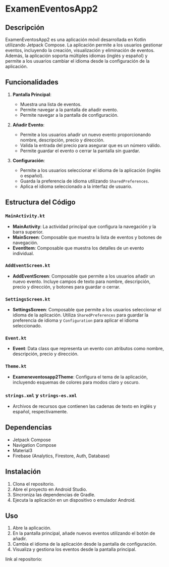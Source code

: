 # ExamenEventosApp2

## Descripción

ExamenEventosApp2 es una aplicación móvil desarrollada en Kotlin utilizando Jetpack Compose. La aplicación permite a los usuarios gestionar eventos, incluyendo la creación, visualización y eliminación de eventos. Además, la aplicación soporta múltiples idiomas (inglés y español) y permite a los usuarios cambiar el idioma desde la configuración de la aplicación.

## Funcionalidades

1. **Pantalla Principal**:
   - Muestra una lista de eventos.
   - Permite navegar a la pantalla de añadir evento.
   - Permite navegar a la pantalla de configuración.

2. **Añadir Evento**:
   - Permite a los usuarios añadir un nuevo evento proporcionando nombre, descripción, precio y dirección.
   - Valida la entrada del precio para asegurar que es un número válido.
   - Permite guardar el evento o cerrar la pantalla sin guardar.

3. **Configuración**:
   - Permite a los usuarios seleccionar el idioma de la aplicación (inglés o español).
   - Guarda la preferencia de idioma utilizando `SharedPreferences`.
   - Aplica el idioma seleccionado a la interfaz de usuario.

## Estructura del Código

### `MainActivity.kt`

- **MainActivity**: La actividad principal que configura la navegación y la barra superior.
- **MainScreen**: Composable que muestra la lista de eventos y botones de navegación.
- **EventItem**: Composable que muestra los detalles de un evento individual.

### `AddEventScreen.kt`

- **AddEventScreen**: Composable que permite a los usuarios añadir un nuevo evento. Incluye campos de texto para nombre, descripción, precio y dirección, y botones para guardar o cerrar.

### `SettingsScreen.kt`

- **SettingsScreen**: Composable que permite a los usuarios seleccionar el idioma de la aplicación. Utiliza `SharedPreferences` para guardar la preferencia de idioma y `Configuration` para aplicar el idioma seleccionado.

### `Event.kt`

- **Event**: Data class que representa un evento con atributos como nombre, descripción, precio y dirección.

### `Theme.kt`

- **Exameneventosapp2Theme**: Configura el tema de la aplicación, incluyendo esquemas de colores para modos claro y oscuro.

### `strings.xml` y `strings-es.xml`

- Archivos de recursos que contienen las cadenas de texto en inglés y español, respectivamente.

## Dependencias

- Jetpack Compose
- Navigation Compose
- Material3
- Firebase (Analytics, Firestore, Auth, Database)

## Instalación

1. Clona el repositorio.
2. Abre el proyecto en Android Studio.
3. Sincroniza las dependencias de Gradle.
4. Ejecuta la aplicación en un dispositivo o emulador Android.

## Uso

1. Abre la aplicación.
2. En la pantalla principal, añade nuevos eventos utilizando el botón de añadir.
3. Cambia el idioma de la aplicación desde la pantalla de configuración.
4. Visualiza y gestiona los eventos desde la pantalla principal.

link al repositorio: 
